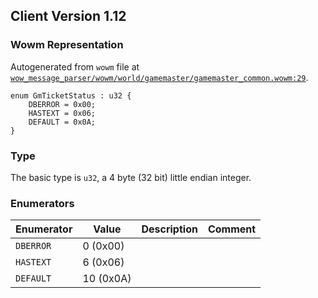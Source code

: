 ## Client Version 1.12

### Wowm Representation

Autogenerated from `wowm` file at [`wow_message_parser/wowm/world/gamemaster/gamemaster_common.wowm:29`](https://github.com/gtker/wow_messages/tree/main/wow_message_parser/wowm/world/gamemaster/gamemaster_common.wowm#L29).
```rust,ignore
enum GmTicketStatus : u32 {
    DBERROR = 0x00;
    HASTEXT = 0x06;
    DEFAULT = 0x0A;
}
```
### Type
The basic type is `u32`, a 4 byte (32 bit) little endian integer.
### Enumerators
| Enumerator | Value  | Description | Comment |
| --------- | -------- | ----------- | ------- |
| `DBERROR` | 0 (0x00) |  |  |
| `HASTEXT` | 6 (0x06) |  |  |
| `DEFAULT` | 10 (0x0A) |  |  |
